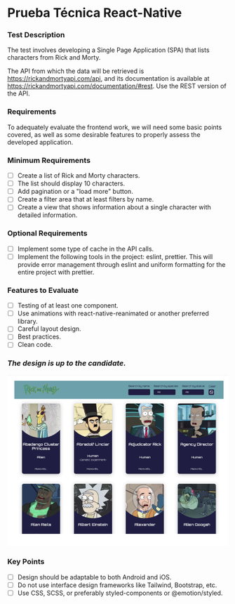 # Prueba Técnica React-Native
### Test Description
The test involves developing a Single Page Application (SPA) that lists characters from Rick and Morty.

The API from which the data will be retrieved is https://rickandmortyapi.com/api, and its documentation is available at https://rickandmortyapi.com/documentation/#rest. Use the REST version of the API.

### Requirements
To adequately evaluate the frontend work, we will need some basic points covered, as well as some desirable features to properly assess the developed application.

### Minimum Requirements
- [ ] Create a list of Rick and Morty characters.
- [ ] The list should display 10 characters.
- [ ] Add pagination or a "load more" button.
- [ ] Create a filter area that at least filters by name.
- [ ] Create a view that shows information about a single character with detailed information.

### Optional Requirements
- [ ] Implement some type of cache in the API calls.
- [ ] Implement the following tools in the project: eslint, prettier. This will provide error management through eslint and uniform formatting for the entire project with prettier.

### Features to Evaluate
- [ ] Testing of at least one component.
- [ ] Use animations with react-native-reanimated or another preferred library.
- [ ] Careful layout design.
- [ ] Best practices.
- [ ] Clean code.

### *The design is up to the candidate.*
![mockUp](docs/mockUp.png)

### Key Points
- [ ] Design should be adaptable to both Android and iOS.
- [ ] Do not use interface design frameworks like Tailwind, Bootstrap, etc.
- [ ] Use CSS, SCSS, or preferably styled-components or @emotion/styled.
